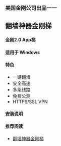 ### 美国金刚公司出品一一
## 翻墙神器金刚梯
#### 金刚2.0 App梯
#### 适用于 Windows

#### 特色
  - 一键翻墙
  - 安全高速 
  - 多条线路 
  - 免费公测 
  - HTTPS/SSL VPN

#### 安装说明




#### 推荐阅读
- [翻墙神器金刚梯](https://a2zitpro.github.io/web/dlb)
